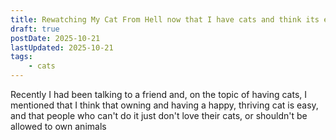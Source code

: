 ```yaml
---
title: Rewatching My Cat From Hell now that I have cats and think its easy being a cat owner
draft: true
postDate: 2025-10-21
lastUpdated: 2025-10-21
tags:
    - cats
---
```


Recently I had been talking to a friend and, on the topic of having cats, I mentioned
that I think that owning and having a happy, thriving cat is easy, and that
people who can't do it just don't love their cats, or shouldn't be allowed to
own animals
